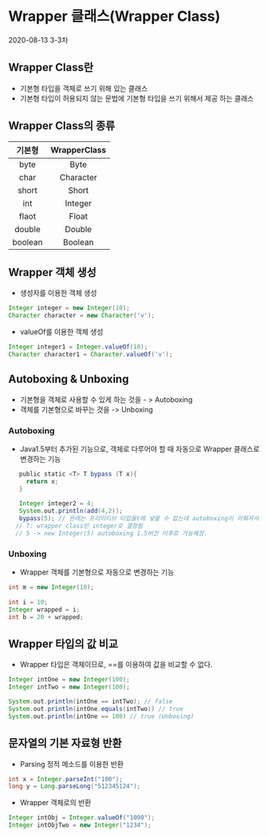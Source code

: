 # Wrapper 클래스(Wrapper Class)
2020-08-13 3-3차

## Wrapper Class란
 * 기본형 타입을 객체로 쓰기 위해 있는 클래스
 * 기본형 타입이 허용되지 않는 문법에 기본형 타입을 쓰기 위해서 제공 하는 클래스
 
## Wrapper Class의 종류
| 기본형 | WrapperClass |
|:-----:|:-----------:|
|byte|Byte|
|char|Character|
|short|Short|
|int|Integer|
|flaot|Float|
|double|Double|
|boolean|Boolean|

## Wrapper 객체 생성
* 생성자를 이용한 객체 생성
````groovy
Integer integer = new Integer(10);
Character character = new Character('v');
````
* valueOf를 이용한 객체 생성
````groovy
Integer integer1 = Integer.valueOf(10);
Character character1 = Character.valueOf('v');
````
## Autoboxing & Unboxing
* 기본형을 객체로 사용할 수 있게 하는 것을 - > Autoboxing
* 객체를 기본형으로 바꾸는 것을 -> Unboxing

### Autoboxing
  * Java1.5부터 추가된 기능으로, 객체로 다루어야 할 때 자동으로 Wrapper 클래스로 변경하는 기능
 ````groovy
    public static <T> T bypass (T x){
      return x;
    }
  
    Integer integer2 = 4;
    System.out.println(add(4,2));
    bypass(5); // 원래는 프리미티브 타입을t에 넣을 수 없는데 autoboxing이 이뤄져서 가능.
   // T: wrapper class인 integer로 결정됨
   // 5 -> new Integer(5) autoboxing 1.5버전 이후로 가능해짐.
 ````
###  Unboxing
  * Wrapper 객체를 기본형으로 자동으로 변경하는 기능
 ````groovy
 int m = new Integer(10); 
   
 int i = 10;
 Integer wrapped = i;
 int b = 20 + wrapped;
 ````

## Wrapper 타입의 값 비교
* Wrapper 타입은 객체이므로, ==를 이용하여 값을 비교할 수 없다.
````groovy
Integer intOne = new Integer(100);
Integer intTwo = new Integer(100);

System.out.println(intOne == intTwo); // false
System.out.println(intOne.equals(intTwo)) // true
System.out.println(intOne == 100) // true (Unboxing)
````

## 문자열의 기본 자료형 반환
* Parsing 정적 메소드를 이용한 반환
````groovy
int x = Integer.parseInt("100");
long y = Long.parseLong("512345124");
````
* Wrapper 객체로의 반환
````groovy
Integer intObj = Integer.valueOf("1000");
Integer intObjTwo = new Integer("1234");
````